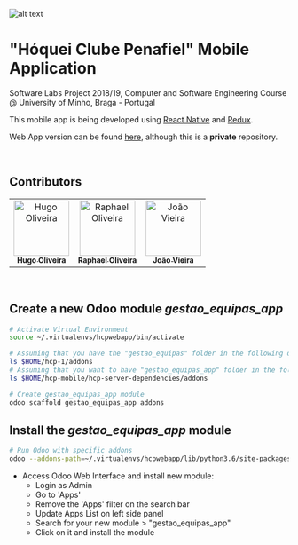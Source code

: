 ![alt text](http://hcpenafiel.pt/assets/images/logo.png 'Hóquei Clube Penafiel')

# "Hóquei Clube Penafiel" Mobile Application

Software Labs Project 2018/19, Computer and Software Engineering Course @ University of Minho, Braga - Portugal

This mobile app is being developed using [React Native](https://facebook.github.io/react-native/) and [Redux](https://redux.js.org/introduction/getting-started).

Web App version can be found [here](https://github.com/git-antoniosousa/hcp-1), although this is a **private** repository.

<br >

## Contributors

<table align="center">
  <tr>
    <td align="center">
      <a href="https://github.com/oliveirahugo68">
        <img src="https://avatars3.githubusercontent.com/u/29900750?s=460&v=4" width="100px;" alt="Hugo Oliveira"/>
        <br />
        <sub><b>Hugo Oliveira</b>
      </a>
    </td>
    <td align="center">
      <a href="https://github.com/raphael28">
        <img src="https://avatars2.githubusercontent.com/u/43729094?s=460&v=4" width="100px;" alt="Raphael Oliveira"/>
        <br />
        <sub><b>Raphael Oliveira</b>
      </a>
    </td>
    <td align="center">
      <a href="https://github.com/JoaoVieira97">
        <img src="https://avatars2.githubusercontent.com/u/34378224?s=460&v=4" width="100px;" alt="João Vieira"/>
        <br />
        <sub><b>João Vieira</b>
      </a>
    </td>
  </tr>
</table>

<br >

## Create a new Odoo module _gestao_equipas_app_

```bash
# Activate Virtual Environment
source ~/.virtualenvs/hcpwebapp/bin/activate
```

```bash
# Assuming that you have the "gestao_equipas" folder in the following directory:
ls $HOME/hcp-1/addons
# Assuming that you want to have "gestao_equipas_app" folder in the following directory:
ls $HOME/hcp-mobile/hcp-server-dependencies/addons

# Create gestao_equipas_app module
odoo scaffold gestao_equipas_app addons
```

## Install the _gestao_equipas_app_ module

```bash
# Run Odoo with specific addons
odoo --addons-path=~/.virtualenvs/hcpwebapp/lib/python3.6/site-packages/odoo-11.0.post20190616-py3.6.egg/odoo/addons/,$HOME/hcp-1/addons,$HOME/hcp-mobile/hcp-server-dependencies/addons
```

- Access Odoo Web Interface and install new module:
  - Login as Admin
  - Go to 'Apps'
  - Remove the 'Apps' filter on the search bar
  - Update Apps List on left side panel
  - Search for your new module > "gestao_equipas_app"
  - Click on it and install the module
